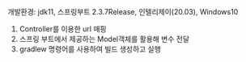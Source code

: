 개발환경: jdk11, 스프링부트 2.3.7Release, 인텔리제이(20.03), Windows10

1. Controller를 이용한 url 매핑
2. 스프링 부트에서 제공하는 Model객체를 활용해 변수 전달
3. gradlew 명령어를 사용하여 빌드 생성하고 실행
